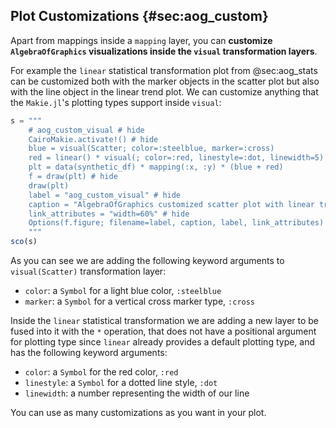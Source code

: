 ## Plot Customizations {#sec:aog_custom}

Apart from mappings inside a `mapping` layer,
you can **customize `AlgebraOfGraphics` visualizations inside the `visual` transformation layers**.

For example the `linear` statistical transformation plot from @sec:aog_stats can be customized both with the marker objects in the scatter plot but also with the line object in the linear trend plot.
We can customize anything that the `Makie.jl`'s plotting types support inside `visual`:

```jl
s = """
    # aog_custom_visual # hide
    CairoMakie.activate!() # hide
    blue = visual(Scatter; color=:steelblue, marker=:cross)
    red = linear() * visual(; color=:red, linestyle=:dot, linewidth=5)
    plt = data(synthetic_df) * mapping(:x, :y) * (blue + red)
    f = draw(plt) # hide
    draw(plt)
    label = "aog_custom_visual" # hide
    caption = "AlgebraOfGraphics customized scatter plot with linear trend estimation." # hide
    link_attributes = "width=60%" # hide
    Options(f.figure; filename=label, caption, label, link_attributes) # hide
    """
sco(s)
```

As you can see we are adding the following keyword arguments to `visual(Scatter)` transformation layer:

- `color`: a `Symbol` for a light blue color, `:steelblue`
- `marker`: a `Symbol` for a vertical cross marker type, `:cross`

Inside the `linear` statistical transformation we are adding a new layer to be fused into it with the `*` operation,
that does not have a positional argument for plotting type since `linear` already provides a default plotting type,
and has the following keyword arguments:

- `color`: a `Symbol` for the red color, `:red`
- `linestyle`: a `Symbol` for a dotted line style, `:dot`
- `linewidth`: a number representing the width of our line

You can use as many customizations as you want in your plot.
